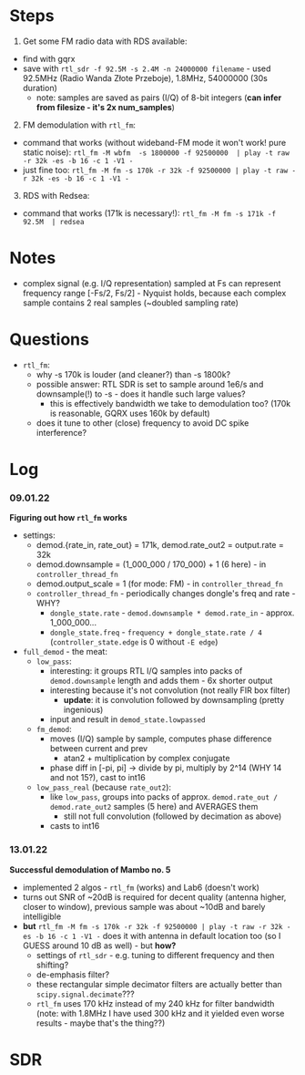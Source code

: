 # Steps
1. Get some FM radio data with RDS available:
  - find with gqrx
  - save with `rtl_sdr -f 92.5M -s 2.4M -n 24000000 filename` - used 92.5MHz (Radio Wanda Złote Przeboje), 1.8MHz, 54000000 (30s duration)
    - note: samples are saved as pairs (I/Q) of 8-bit integers (**can infer from filesize - it's 2x num_samples**)
2. FM demodulation with `rtl_fm`:
  - command that works (without wideband-FM mode it won't work! pure static noise): `rtl_fm -M wbfm  -s 1800000 -f 92500000  | play -t raw -r 32k -es -b 16 -c 1 -V1 -`
  - just fine too: `rtl_fm -M fm -s 170k -r 32k -f 92500000 | play -t raw -r 32k -es -b 16 -c 1 -V1 -`
3. RDS with Redsea:
  - command that works (171k is necessary!): `rtl_fm -M fm -s 171k -f 92.5M  | redsea`

# Notes
 - complex signal (e.g. I/Q representation) sampled at Fs can represent frequency range [-Fs/2, Fs/2] - Nyquist holds, because
   each complex sample contains 2 real samples (~doubled sampling rate)

# Questions
 - `rtl_fm`:
   - why -s 170k is louder (and cleaner?) than -s 1800k?
   - possible answer: RTL SDR is set to sample around 1e6/s and downsample(!) to -s - does it handle such large values?
     - this is effectively bandwidth we take to demodulation too? (170k is reasonable, GQRX uses 160k by default)
   - does it tune to other (close) frequency to avoid DC spike interference?

# Log

### 09.01.22
**Figuring out how `rtl_fm` works**
 - settings:
   - demod.{rate_in, rate_out} = 171k, demod.rate_out2 = output.rate = 32k
   - demod.downsample = (1_000_000 / 170_000) + 1 (6 here) - in `controller_thread_fn`
   - demod.output_scale = 1 (for mode: FM) - in `controller_thread_fn`
   - `controller_thread_fn` - periodically changes dongle's freq and rate - WHY?
     - `dongle_state.rate` - `demod.downsample * demod.rate_in` - approx. 1_000_000...
     - `dongle_state.freq` - `frequency + dongle_state.rate / 4` (`controller_state.edge` is 0 without `-E edge`)
 - `full_demod` - the meat:
   - `low_pass`:
     - interesting: it groups RTL I/Q samples into packs of `demod.downsample` length and adds them - 6x shorter output
     - interesting because it's not convolution (not really FIR box filter)
       - **update**: it is convolution followed by downsampling (pretty ingenious)
     - input and result in `demod_state.lowpassed`
   - `fm_demod`:
     - moves (I/Q) sample by sample, computes phase difference between current and prev
       - atan2 + multiplication by complex conjugate
     - phase diff in [-pi, pi] -> divide by pi, multiply by 2^14 (WHY 14 and not 15?), cast to int16
   - `low_pass_real` (because `rate_out2`):
     - like `low_pass`, groups into packs of approx. `demod.rate_out / demod.rate_out2` samples (5 here) and AVERAGES them
       - still not full convolution (followed by decimation as above)
     - casts to int16
     
### 13.01.22
**Successful demodulation of Mambo no. 5**
 - implemented 2 algos - `rtl_fm` (works) and Lab6 (doesn't work)
 - turns out SNR of ~20dB is required for decent quality (antenna higher, closer to window), previous sample was about ~10dB and barely intelligible
 - **but** `rtl_fm -M fm -s 170k -r 32k -f 92500000 | play -t raw -r 32k -es -b 16 -c 1 -V1 -` does it with antenna in default location too (so I GUESS around 10 dB as well) - but **how?**
   - settings of `rtl_sdr` - e.g. tuning to different frequency and then shifting?
   - de-emphasis filter?
   - these rectangular simple decimator filters are actually better than `scipy.signal.decimate`???
   - `rtl_fm` uses 170 kHz instead of my 240 kHz for filter bandwidth (note: with 1.8MHz I have used 300 kHz and it yielded even worse results - maybe that's the thing??)
# SDR
